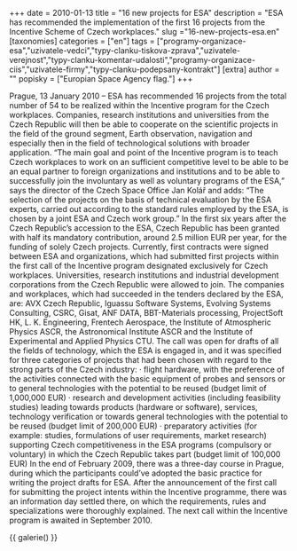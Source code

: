 +++
date = 2010-01-13
title = "16 new projects for ESA"
description = "ESA has recommended the implementation of the first 16 projects from the Incentive Scheme of Czech workplaces."
slug ="16-new-projects-esa.en"
[taxonomies]
categories = ["en"]
tags = ["programy-organizace-esa","uzivatele-vedci","typy-clanku-tiskova-zprava","uzivatele-verejnost","typy-clanku-komentar-udalosti","programy-organizace-ciis","uzivatele-firmy","typy-clanku-podepsany-kontrakt"]
[extra]
author = ""
popisky = ["Europian Space Agency flag."]
+++

Prague, 13 January 2010 – ESA has recommended 16 projects from the total number of 54 to be realized within the Incentive program for the Czech workplaces. Companies, research institutions and universities from the Czech Republic will then be able to cooperate on the scientific projects in the field of the ground segment, Earth observation, navigation and especially then in the field of technological solutions with broader application. “The main goal and point of the Incentive program is to teach Czech workplaces to work on an sufficient competitive level to be able to be an equal partner to foreign organizations and institutions and to be able to successfully join the involuntary as well as voluntary programs of the ESA,” says the director of the Czech Space Office Jan Kolář and adds: “The selection of the projects on the basis of technical evaluation by the ESA experts, carried out according to the standard rules employed by the ESA, is chosen by a joint ESA and Czech work group.” In the first six years after the Czech Republic’s accession to the ESA, Czech Republic has been granted with half its mandatory contribution, around 2.5 million EUR per year, for the funding of solely Czech projects. Currently, first contracts were signed between ESA and organizations, which had submitted first projects within the first call of the Incentive program designated exclusively for Czech workplaces. Universities, research institutions and industrial development corporations from the Czech Republic were allowed to join. The companies and workplaces, which had succeeded in the tenders declared by the ESA, are: AVX Czech Republic, Iguassu Software Systems, Evolving Systems Consulting, CSRC, Gisat, ANF DATA, BBT-Materials processing, ProjectSoft HK, L. K. Engineering, Frentech Aerospace, the Institute of Atmospheric Physics ASCR, the Astronomical Institute ASCR and the Institute of Experimental and Applied Physics CTU. The call was open for drafts of all the fields of technology, which the ESA is engaged in, and it was specified for three categories of projects that had been chosen with regard to the strong parts of the Czech industry: · flight hardware, with the preference of the activities connected with the basic equipment of probes and sensors or to general technologies with the potential to be reused (budget limit of 1,000,000 EUR) · research and development activities (including feasibility studies) leading towards products (hardware or software), services, technology verification or towards general technologies with the potential to be reused (budget limit of 200,000 EUR) · preparatory activities (for example: studies, formulations of user requirements, market research) supporting Czech competitiveness in the ESA programs (compulsory or voluntary) in which the Czech Republic takes part (budget limit of 100,000 EUR) In the end of February 2009, there was a three-day course in Prague, during which the participants could’ve adopted the basic practice for writing the project drafts for ESA. After the announcement of the first call for submitting the project intents within the Incentive programme, there was an information day settled there, on which the requirements, rules and specializations were thoroughly explained. The next call within the Incentive program is awaited in September 2010.

{{ galerie() }}
